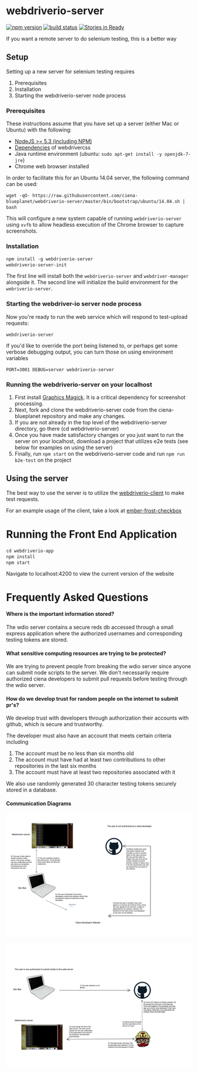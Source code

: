 # webdriverio-server

[![npm version](https://badge.fury.io/js/webdriverio-server.svg)](http://badge.fury.io/js/webdriverio-server)
[![build status](https://travis-ci.org/ciena-blueplanet/webdriverio-server.svg?branch=master)](https://travis-ci.org/ciena-blueplanet/webdriverio-server)
[![Stories in Ready](https://badge.waffle.io/pastorsj/webdriverio-server.svg?label=ready&title=Ready)](http://waffle.io/pastorsj/webdriverio-server)

If you want a remote server to do selenium testing, this is a better way

## Setup

Setting up a new server for selenium testing requires

1. Prerequisites
1. Installation
1. Starting the webdriverio-server node process

### Prerequisites

These instructions assume that you have set up a server (either Mac or Ubuntu) with the following:

- [NodeJS >= 5.3 (including NPM)](https://github.com/creationix/nvm)
- [Dependencies](https://github.com/webdriverio/webdrivercss) of webdrivercss
- Java runtime environment (ubuntu: `sudo apt-get install -y openjdk-7-jre`)
- Chrome web browser installed

In order to facilitate this for an Ubuntu 14.04 server, the following command can be used:

```
wget -qO- https://raw.githubusercontent.com/ciena-blueplanet/webdriverio-server/master/bin/bootstrap/ubuntu/14.04.sh | bash
```

This will configure a new system capable of running `webdriverio-server` using `xvfb` to allow headless execution of
the Chrome browser to capture screenshots.

### Installation

    npm install -g webdriverio-server
    webdriverio-server-init

The first line will install both the `webdriverio-server` and `webdriver-manager` alongside it. The second line will
initialize the build environment for the `webriverio-server`.

### Starting the webdriver-io server node process

Now you're ready to run the web service which will respond to test-upload requests:

    webdriverio-server

If you'd like to override the port being listened to, or perhaps get some verbose debugging output, you can turn
those on using environment variables

    PORT=3001 DEBUG=server webdriverio-server

### Running the webdriverio-server on your localhost

1) First install [Graphics Magick](http://www.graphicsmagick.org/README.html). It is a critical dependency for screenshot processing.
2) Next, fork and clone the webdriverio-server code from the ciena-blueplanet repository and make any changes.
3) If you are not already in the top level of the webdriverio-server directory, go there (cd webdriverio-server)
4) Once you have made satisfactory changes or you just want to run the server on your localhost, download a project that utilizes e2e tests (see below for examples on using the server)
5) Finally, run ```npm start``` on the webdriverio-server code and run ```npm run b2e-test``` on the project


## Using the server

The best way to use the server is to utilize the [webdriverio-client](https://github.com/ciena-blueplanet/webdriverio-client) to make test requests.

For an example usage of the client, take a look at [ember-frost-checkbox](https://github.com/ciena-frost/ember-frost-checkbox.git)

# Running the Front End Application

    cd webdriverio-app
    npm install
    npm start

Navigate to localhost:4200 to view the current version of the website

# Frequently Asked Questions

#### Where is the important information stored?

The wdio server contains a secure reds db accessed through a small express application 
where the authorized usernames and corresponding testing tokens are stored.

#### What sensitive computing resources are trying to be protected? 
We are trying to prevent people from breaking the wdio server since anyone can submit node scripts to the server. 
We don't necessarily require authorized ciena developers to submit pull requests before testing through the wdio server.

#### How do we develop trust for random people on the internet to submit pr's?

We develop trust with developers through authorization their accounts with github, which is secure and trustworthy. 

The developer must also have an account that meets certain criteria including

1. The account must be no less than six months old
2. The account must have had at least two contributions to other repositories in the last six months
3. The account must have at least two repositories associated with it

We also use randomly generated 30 character testing tokens securely stored in a database.

#### Communication Diagrams
![Use Case 1](https://github.com/pastorsj/webdriverio-server/blob/webdriverio-app/resources/UseCase1.png)

![Use Case 2](https://github.com/pastorsj/webdriverio-server/blob/webdriverio-app/resources/UseCase2.png)

